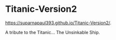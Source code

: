 # Titanic-Version2



https://suparnapaul393.github.io/Titanic-Version2/.



A tribute to the Titanic... The Unsinkable Ship.
